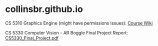 # collinsbr.github.io
CS 5310 Graphics Engine (might have permissions issues): [Course Wiki](https://wiki.khoury.northeastern.edu/x/HQT9BQ)

CS 5330 Computer Vision - AR Boggle Final Project Report: [CS5330_Final_Project.pdf](https://github.com/collinsbr/collinsbr.github.io/files/10761939/CS5330_Final_Project.pdf)
